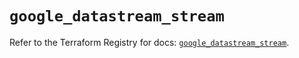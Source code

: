 # `google_datastream_stream`

Refer to the Terraform Registry for docs: [`google_datastream_stream`](https://registry.terraform.io/providers/hashicorp/google/6.19.0/docs/resources/datastream_stream).
